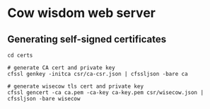 # Cow wisdom web server

## Generating self-signed certificates

```
cd certs

# generate CA cert and private key
cfssl genkey -initca csr/ca-csr.json | cfssljson -bare ca

# generate wisecow tls cert and private key
cfssl gencert -ca ca.pem -ca-key ca-key.pem csr/wisecow.json | cfssljson -bare wisecow
```
